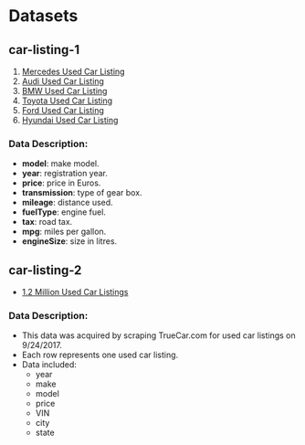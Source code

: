 # Datasets

## car-listing-1
1. [Mercedes Used Car Listing](https://www.kaggle.com/mysarahmadbhat/mercedes-used-car-listing/version/1?select=merc.csv)
2. [Audi Used Car Listing](https://www.kaggle.com/mysarahmadbhat/audi-used-car-listings?select=audi.csv)
3. [BMW Used Car Listing](https://www.kaggle.com/mysarahmadbhat/bmw-used-car-listing?select=bmw.csv)
4. [Toyota Used Car Listing](https://www.kaggle.com/mysarahmadbhat/toyota-used-car-listing?select=toyota.csv)
5. [Ford Used Car Listing](https://www.kaggle.com/mysarahmadbhat/ford-used-car-listing?select=ford.csv)
6. [Hyundai Used Car Listing](https://www.kaggle.com/mysarahmadbhat/hyundai-used-car-listing?select=hyundi.csv)

### Data Description:
- **model**: make model. 
- **year**: registration year. 
- **price**: price in Euros. 
- **transmission**: type of gear box. 
- **mileage**: distance used. 
- **fuelType**: engine fuel. 
- **tax**: road tax. 
- **mpg**: miles per gallon. 
- **engineSize**: size in litres.

## car-listing-2
- [1.2 Million Used Car Listings](https://www.kaggle.com/jpayne/852k-used-car-listings)

### Data Description:
- This data was acquired by scraping TrueCar.com for used car listings on 9/24/2017. 
- Each row represents one used car listing. 
- Data included:
  - year 
  - make 
  - model 
  - price 
  - VIN 
  - city 
  - state
